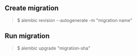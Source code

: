 ## Create migration
> $ alembic revision --autogenerate -m "migration name"

## Run migration
> $ alembic upgrade "migration-sha"
